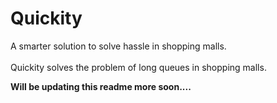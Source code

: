# Quickity
A smarter solution to solve hassle in shopping malls. <br> <br>
Quickity solves the problem of long queues in shopping malls. <br>

<b>Will be updating this readme more soon....</b>
